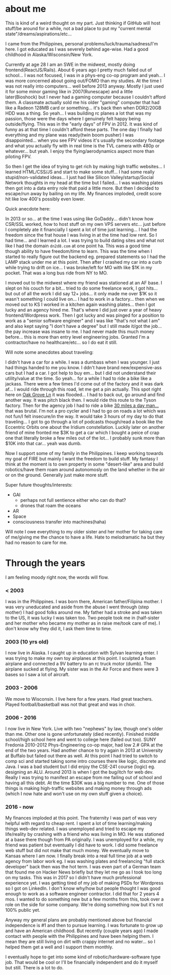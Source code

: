 # about me
This is kind of a weird thought on my part. Just thinking if GitHub will host stuff/be around for a while, not a bad place to put my "current mental state"/dreams/aspirations/etc...

I came from the Philippines, personal problems/luck/trauma/sadness/I'm here. I got educated as I was severely behind age-wise. Had a good childhood in Alaska/Wisconsin/New York.

Currently at age 28 I am an SWE in the midwest, mostly doing frontend(ReactJS/Rails). About 6 years ago I pretty much failed out of school... I was not focused, I was in a phys-eng co-op program and yeah... I was more concerned about going out/FOMO than my studies. At the time I was not really into computers... well before 2013 anyway. Mostly I just used it for some minor gaming like in 2007(Runescape) and a little later(Bioshock) but I never had a gaming computer because I couldn't afford them. A classmate actually sold me his older "gaming" computer that had like a Radeon 128MB card or something... it's back then when DDR2/20GB HDD was a thing. So yeah... I was building rc planes a lot that was my passion, those were the days where I genuinely felt happy being outside/flying. This was in the "early days" of FPV in 2012. It was kind of funny as at that time I couldn't afford these parts. The one day I finally had everything and my plane was ready(twin boom pusher) I was disappointed... when you see FPV videos it's usually the secondary footage and what you actually fly with in real time is the TVL camera with 480p or whatever... but yeah. I enjoy the flying/aerodynamics aspect more than piloting FPV.

So then I get the idea of trying to get rich by making high traffic websites... I learned HTML/CSS/JS and start to make some stuff... I had some really stupid/non-validated ideas... I just had like Silicon Valley/startup/Social Network thoughts in my head at the time but I failed... I was washing plates then got into a data entry role that paid a little more. But then I decided to escape/run away by bailing on my life. My finances imploded, credit score hit like low 400's possibly even lower.

Quick anecdote here:

In 2013 or so... at the time I was using like GoDaddy... didn't know how CSR/SSL worked, how to host stuff on my own VPS servers etc... just before I completely ate it financially I spent a lot of time just learning... I had the freedom since the frat house I was living in at the time had low rent. So I had time... and I learned a lot. I was trying to build dating sites and what not like I had the domain `dn2d8.com` at one point ha. This was a good time though ability to have freedom/time to learn. This was the time when I started to really figure out the backend eg. prepared statements so I had the LAMP stack under me at this point. Then after I crashed my car into a curb while trying to drift on ice... I was broke/left for MO with like $1K in my pocket. That was a long bus ride from NY to MO.

I moved out to the midwest where my friend was stationed at an AF base. I slept on his couch for a bit... tried to do some freelance work, I got hits... but out of all the work I did say 12+ jobs... it only made me over $1K so it wasn't something I could live on... I had to work in a factory... then when we moved out to KS I worked in a kitchen again washing plates... then I got lucky and an agency hired me. That's where I did just over a year of heavy frontend/Wordpress work. Then I got lucky and was pinged for a position to work as a "senior software engineer" and I was like "that's not what I am" and also kept saying "I don't have a degree" but I still made it/got the job... the pay increase was insane to me. I had never made this much money before... this is more than entry level engineering jobs. Granted I'm a contractor/have no healthcare/etc... so I do eat it still.

Will note some anecdotes about traveling:

I didn't have a car for a while. I was a dumbass when I was younger. I just had things handed to me you know. I ddn't have brand new/expensive-ass cars but I had a car. I got help to buy em... but I did not understand their utility/value at the time. So yeah... for a while I had to ride a bike like a jackass. There were a few times I'd come out of the factory and it was dark af... I would ride through this road, let me get a pin actually. This spot right here on [Oak Grove Ln](https://www.google.com/maps/place/38%C2%B043'58.7%22N+93%C2%B017'23.0%22W/@38.7329671,-93.2908243,456m/data=!3m2!1e3!4b1!4m23!1m16!4m15!1m6!1m2!1s0x87c385eeebe054e5:0x81c1a5a5ac747a1c!2s616+S+Barrett+Ave,+Sedalia,+MO+65301!2m2!1d-93.2447903!2d38.7060427!1m6!1m2!1s0x87c38e6c58680557:0xd27a297ca60ed68e!2sTyson+Foods+Inc.,+Whitfield+Road,+Sedalia,+MO!2m2!1d-93.322436!2d38.7500737!3e0!3m5!1s0x0:0x0!7e2!8m2!3d38.7329646!4d-93.2897305) it was flooded... I had to back out, go around and find another way. It was pitch black then. I would ride this route to the Tyson factory. Then for the agency job I had to ride a bike [30 miles a day man...](https://imgur.com/cOZWquX) that was brutal. I'm not a pro cycler and I had to go on roads a lot which was not fun/I felt insecure/in the way. It would take 3 hours of my day to do that traveling... I got to go through a lot of podcasts though/read a book like the Eccentric Orbits one about the Iridium constellation. Luckily later on another friend of mine fronted me $3K to get a car which I bought a peice of crap one that literally broke a few miles out of the lot... I probably sunk more than $10K into that car... yeah was dumb.

Now I support some of my family in the Philippines. I keep working towards my goal of FIRE but mainly I want the freedom to build stuff. My fantasy I think at the moment is to own property in some "desert-like" area and build robotics/have them roam around autonomosly on the land whether in the air or on the ground. Generally just make more stuff.

Super future thoughts/interests:

* GAI
  * perhaps not full sentience either who can do that?
  * drones that roam the oceans
* AR
* Space
* consciousness transfer into machines(haha)

Will note I owe everything to my older sister and her mother for taking care of me/giving me the chance to have a life. Hate to melodramatic ha but they had no reason to care for me.

# Through the years
I am feeling moody right now, the words will flow.

### < 2003
I was in the Philippines. I was born there, American father/Filipina mother. I was very uneducated and aside from the abuse I went through (step mother) I had good folks around me. My father had a stroke and was taken to the US, it was lucky I was taken too. Two people took me in (half-sister and her mother who became my mother as in raise me/took care of me). I don't know why they did it, I ask them time to time.

### 2003 (10 yrs old)
I now live in Alaska. I caught up in education with Sylvan learning enter. I was trying to make my own toy airplanes at this point. I sculpted a foam airplane and connected a 9V battery to an rc truck motor (dumb). The airplane sucked at flying. My sister was in the Air Force and there were 3 bases so I saw a lot of aircraft.

### 2003 - 2006
We move to Wisconsin. I live here for a few years. Had great teachers. Played football/basketball was not that great and was in choir.

### 2006 - 2016
I now live in New York. Live with two "nephews" by law, though one's older than me. Other one is gone unfortunately (died recently). Finished middle school/high school here and went to college here (failed out too). SUNY Fredonia 2010-2012 Phys-Engineering co-op major, had low 2.# GPA at the end of the two years. Had another chance to try again in 2013 at University at Buffalo but failed out there as well. At this point I had tried to switch to comp sci and started taking some intro courses there like logic, discrete and Java. I was a bad student but I did enjoy the CSE-241 course (logic) eg. designing an ALU. Around 2013 is when I got the bug/itch for web dev. Really I was trying to manifest an escape from me failing out of school and having all this debt. At the time $30K was a big number to me. One of those things is making high-traffic websites and making money through ads (which I now hate and won't use on my own stuff given a choice).

### 2016 - now
My finances imploded at this point. The fraternity I was part of was very helpful with regard to cheap rent. I spent a lot of time learning/making things web-dev related. I was unemployed and tried to escape my life/reality by crashing with a friend who was living in MO. He was stationed at a base there though from PA originally. I was unemployed for a while, my friend was patient but eventually I did have to work. I did some freelance web stuff but did not make that much money. We eventually move to Kansas where I am now. I finally break into a real full time job at a web agency from labor work eg. I was washing plates and freelancing "full stack developer" back then was the hot term. I was even part of a German team that found me on Hacker News briefly but they let me go as I took too long on my tasks. This was in 2017 so I didn't have much professional experience yet. I was getting tired of my job of making PSDs for Wordpress so I got on LinkedIn. I don't know why/how but people thought I was good enough to work as a software engineer contractor. I did that for 2 years 4 mos. I wanted to do something new but a few months from this, took over a role on the side for some company. We're doing something now but it's not 100% public yet.

Anyway my general plans are probably mentioned above but financial independence is #1 and then to pursue learning. I was fortunate to grow up and have an American childhood. But recently (couple years ago) I made contact with people with the Philippines and have been helping them. I mean they are still living on dirt with crappy internet and no water... so I helped them get a well and I support them monthly.

I eventually hope to get into some kind of robotic/hardware-software type job. That would be cool or I'll be financially independent and do it myself but still. There is a lot to do.
